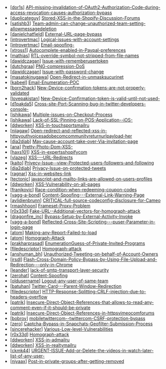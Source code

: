 * [[dor1s](https://hackerone.com/dor1s)] [API-missing-invalidation-of-OAuth2-Authorization-Code-during-access-revocation-causes-authorization-bypass](https://hackerone.com/reports/57603)
* [[duplicateguy](https://hackerone.com/duplicateguy)] [Stored-XSS-in-the-Shopify-Discussion-Forums](https://hackerone.com/reports/59015)
* [[satishb3](https://hackerone.com/satishb3)] [Team-admin-can-change-unauthorized-team-setting-allowmessagedeletion](https://hackerone.com/reports/46750)
* [[danielchatfield](https://hackerone.com/danielchatfield)] [External-URL-page-bypass](https://hackerone.com/reports/63158)
* [[introvertmac](https://hackerone.com/introvertmac)] [Logical-issues-with-account-settings](https://hackerone.com/reports/546)
* [[introvertmac](https://hackerone.com/introvertmac)] [Email-spoofing-](https://hackerone.com/reports/575)
* [[xtross1](https://hackerone.com/xtross1)] [Autocomplete-enabled-in-Paypal-preferences](https://hackerone.com/reports/842)
* [[mathias](https://hackerone.com/mathias)] [RTL-override-symbol-not-stripped-from-file-names](https://hackerone.com/reports/298)
* [[dawidczagan](https://hackerone.com/dawidczagan)] [Issue-with-rememberusertoken](https://hackerone.com/reports/7931)
* [[dutchgraa](https://hackerone.com/dutchgraa)] [PNG-compression-DoS](https://hackerone.com/reports/454)
* [[dawidczagan](https://hackerone.com/dawidczagan)] [Issue-with-password-change](https://hackerone.com/reports/38343)
* [[masatokinugawa](https://hackerone.com/masatokinugawa)] [Open-Redirect-in-unmasksucurinet](https://hackerone.com/reports/37593)
* [[kabeel](https://hackerone.com/kabeel)] [Email-Enumeration-POC](https://hackerone.com/reports/47627)
* [[born2hack](https://hackerone.com/born2hack)] [New-Device-confirmation-tokens-are-not-properly-validated](https://hackerone.com/reports/30238)
* [[lovepakistan](https://hackerone.com/lovepakistan)] [New-Device-Confirmation-token-is-valid-until-not-used-](https://hackerone.com/reports/36594)
* [[d1pakda5](https://hackerone.com/d1pakda5)] [Cross-site-Port-Scanning-bug-in-twitter-developers-console-](https://hackerone.com/reports/49474)
* [[ishikawa](https://hackerone.com/ishikawa)] [Multiple-issues-on-Checkout-Process](https://hackerone.com/reports/56800)
* [[ishikawa](https://hackerone.com/ishikawa)] [Lack-of-SSL-Pinning-on-POS-Application--iOS-](https://hackerone.com/reports/55644)
* [[ddworken](https://hackerone.com/ddworken)] [XSS-in-touchsportsmailru](https://hackerone.com/reports/51140)
* [[nijagaw](https://hackerone.com/nijagaw)] [Open-redirect-and-reflected-xss-in-httpyouthvoicesadobecomcommunityreturnurlpayload-her](https://hackerone.com/reports/50379)
* [[dia2diab](https://hackerone.com/dia2diab)] [May-cause-account-take-over-Via-invitation-page](https://hackerone.com/reports/56182)
* [[ana](https://hackerone.com/ana)] [Pretty-Photo-Dom-XSS-](https://hackerone.com/reports/62385)
* [[haxs101](https://hackerone.com/haxs101)] [XSS-in-expertsshopifycom](https://hackerone.com/reports/57459)
* [[vlazeg](https://hackerone.com/vlazeg)] [XSS---URL-Redirects](https://hackerone.com/reports/56662)
* [[kaito](https://hackerone.com/kaito)] [Privecy-Issue--view-Protected-users-followers-and-following](https://hackerone.com/reports/56119)
* [[dia2diab](https://hackerone.com/dia2diab)] [Privacy-Issue-on-protected-tweets](https://hackerone.com/reports/55506)
* [[ragnar](https://hackerone.com/ragnar)] [Xss-in-websites-link](https://hackerone.com/reports/54321)
* [[tectonic](https://hackerone.com/tectonic)] [javascript-and-mailto-links-are-allowed-on-users-profiles](https://hackerone.com/reports/4184)
* [[ddworken](https://hackerone.com/ddworken)] [XSS-Vulnerability-on-all-pages](https://hackerone.com/reports/60201)
* [[franjkovic](https://hackerone.com/franjkovic)] [Race-condition-when-redeeming-coupon-codes](https://hackerone.com/reports/59179)
* [[vagg-a-bond](https://hackerone.com/vagg-a-bond)] [Content-Spoofing---External-Link-Warning-Page](https://hackerone.com/reports/60402)
* [[avlidienbrunn](https://hackerone.com/avlidienbrunn)] [CRITICAL-full-source-codeconfig-disclosure-for-Cameo](https://hackerone.com/reports/43998)
* [[rmashhoon](https://hackerone.com/rmashhoon)] [Frameset-Proxy-Problem](https://hackerone.com/reports/55009)
* [[r0x33d](https://hackerone.com/r0x33d)] [Fake-URL--Additional-vectors-for-homograph-attack](https://hackerone.com/reports/59469)
* [[dragonfire_inc](https://hackerone.com/dragonfire_inc)] [Bypass-Setup-by-External-Activity-Invoke](https://hackerone.com/reports/55064)
* [[vagg-a-bond](https://hackerone.com/vagg-a-bond)] [Reflected-Cross-Site-Scripting---puser-Parameter-in-login-page](https://hackerone.com/reports/50157)
* [[atom](https://hackerone.com/atom)] [Making-any-Report-Failed-to-load](https://hackerone.com/reports/59369)
* [[atom](https://hackerone.com/atom)] [Homograph-Attack](https://hackerone.com/reports/59372)
* [[prakharprasad](https://hackerone.com/prakharprasad)] [EnumerationGuess-of-Private-Invited-Programs](https://hackerone.com/reports/32990)
* [[filedescriptor](https://hackerone.com/filedescriptor)] [Homograph-attack](https://hackerone.com/reports/59375)
* [[anshuman_bh](https://hackerone.com/anshuman_bh)] [Unauthorized-Tweeting-on-behalf-of-Account-Owners](https://hackerone.com/reports/31082)
* [[irsdl](https://hackerone.com/irsdl)] [Flash-Cross-Domain-Policy-Bypass-by-Using-File-Upload-and-Redirection---only-in-Chrome](https://hackerone.com/reports/51265)
* [[leander](https://hackerone.com/leander)] [lack-of-smtp-transport-layer-security](https://hackerone.com/reports/6547)
* [[zerohat](https://hackerone.com/zerohat)] [Content-Spoofing](https://hackerone.com/reports/58630)
* [[oldusername](https://hackerone.com/oldusername)] [Logout-any-user-of-same-team](https://hackerone.com/reports/54610)
* [[batuhan](https://hackerone.com/batuhan)] [Twitter-Card---Parent-Window-Redirection](https://hackerone.com/reports/46818)
* [[filedescriptor](https://hackerone.com/filedescriptor)] [HTTP-Response-Splitting-CRLF-injection-due-to-headers-overflow](https://hackerone.com/reports/53843)
* [[patrik](https://hackerone.com/patrik)] [Insecure-Direct-Object-References-that-allows-to-read-any-comment-even-if-it-should-be-private](https://hackerone.com/reports/52181)
* [[patrik](https://hackerone.com/patrik)] [Insecure-Direct-Object-References-in-httpsvimeocomforums](https://hackerone.com/reports/52176)
* [[bobrov](https://hackerone.com/bobrov)] [mobiletwittercom--twittercom-CSRF-protection-bypass](https://hackerone.com/reports/14883)
* [[zero](https://hackerone.com/zero)] [Captcha-Bypass-in-Snapchats-Geofilter-Submission-Process](https://hackerone.com/reports/54641)
* [[sincerehacker](https://hackerone.com/sincerehacker)] [Various-Low-level-Vulnerabilities](https://hackerone.com/reports/34188)
* [[r0x33d](https://hackerone.com/r0x33d)] [Homograph-attack](https://hackerone.com/reports/58612)
* [[ddworken](https://hackerone.com/ddworken)] [XSS-in-admailru](https://hackerone.com/reports/51061)
* [[ddworken](https://hackerone.com/ddworken)] [XSS-in-realtymailru](https://hackerone.com/reports/51060)
* [[ckmk44](https://hackerone.com/ckmk44)] [URGENT-ISSUE-Add-or-Delete-the-videos-in-watch-later-list-of-any-user-](https://hackerone.com/reports/52982)
* [[niyaax](https://hackerone.com/niyaax)] [Post-in-private-groups-after-getting-removed](https://hackerone.com/reports/51817)
